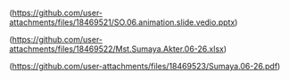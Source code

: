 (https://github.com/user-attachments/files/18469521/SO.06.animation.slide.vedio.pptx)

(https://github.com/user-attachments/files/18469522/Mst.Sumaya.Akter.06-26.xlsx)

(https://github.com/user-attachments/files/18469523/Sumaya.06-26.pdf)

